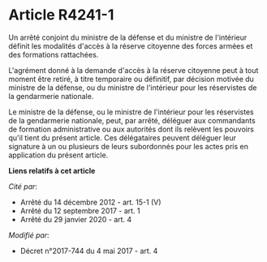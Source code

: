 # Article R4241-1

Un arrêté conjoint du ministre de la défense et du ministre de l'intérieur définit les modalités d'accès à la réserve
citoyenne des forces armées et des formations rattachées.

L'agrément donné à la demande d'accès à la réserve citoyenne peut à tout moment être retiré, à titre temporaire ou définitif,
par décision motivée du ministre de la défense, ou du ministre de l'intérieur pour les réservistes de la gendarmerie
nationale.

Le ministre de la défense, ou le ministre de l'intérieur pour les réservistes de la gendarmerie nationale, peut, par arrêté,
déléguer aux commandants de formation administrative ou aux autorités dont ils relèvent les pouvoirs qu'il tient du présent
article. Ces délégataires peuvent déléguer leur signature à un ou plusieurs de leurs subordonnés pour les actes pris en
application du présent article.

**Liens relatifs à cet article**

_Cité par_:

  - Arrêté du 14 décembre 2012 - art. 15-1 (V)
  - Arrêté du 12 septembre 2017 - art. 1
  - Arrêté du 29 janvier 2020 - art. 4

_Modifié par_:

  - Décret n°2017-744 du 4 mai 2017 - art. 4
